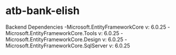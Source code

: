 # atb-bank-elish

Backend Dependencies
-Microsoft.EntityFrameworkCore v: 6.0.25
-Microsoft.EntityFrameworkCore.Tools v: 6.0.25
-Microsoft.EntityFrameworkCore.Design v: 6.0.25
-Microsoft.EntityFrameworkCore.SqlServer v: 6.0.25